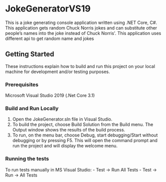 # JokeGeneratorVS19

This is a joke generating console application written using .NET Core, C#. This application gets random Chuck Norris jokes and can substitute other people’s names into the joke instead of Chuck Norris'. This application uses different api to get random name and jokes

## Getting Started  
These instructions explain how to build and run this project on your local machine for development and/or testing purposes.  

### Prerequisites  
Microsoft Visual Studio 2019 (.Net Core 3.1)    

### Build and Run Locally
1.	Open the JokeGenerator.sln file in Visual Studio.
2.	To build the project, choose Build Solution from the Build menu. The Output window shows the results of the build process.
3.	To run, on the menu bar, choose Debug, start debugging/Start without debugging or by pressing F5. This will open the command prompt and run the project and will display the welcome menu.

### Running the tests
To run tests manually in MS Visual Studio: 
             - Test -> Run All Tests
             - Test -> Run -> All Tests
